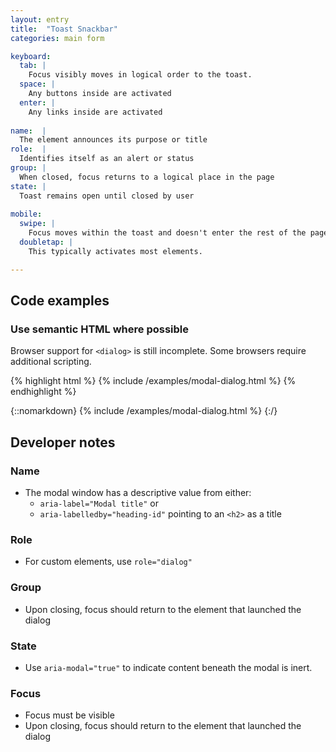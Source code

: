 ```yaml
---
layout: entry
title:  "Toast Snackbar"
categories: main form

keyboard:
  tab: |
    Focus visibly moves in logical order to the toast.
  space: |
    Any buttons inside are activated
  enter: |
    Any links inside are activated
  
name:  |
  The element announces its purpose or title
role:  |
  Identifies itself as an alert or status
group: |
  When closed, focus returns to a logical place in the page
state: |
  Toast remains open until closed by user
      
mobile:
  swipe: |
    Focus moves within the toast and doesn't enter the rest of the page.
  doubletap: |
    This typically activates most elements.

---
```


## Code examples

### Use semantic HTML where possible

Browser support for `<dialog>` is still incomplete. Some browsers require additional scripting.

{% highlight html %}
{% include /examples/modal-dialog.html %}
{% endhighlight %}

{::nomarkdown}
{% include /examples/modal-dialog.html %}
{:/}

## Developer notes

### Name
- The modal window has a descriptive value from either:
  - `aria-label="Modal title"` or
  - `aria-labelledby="heading-id"` pointing to an `<h2>` as a title    

### Role
- For custom elements, use `role="dialog"`

### Group
- Upon closing, focus should return to the element that launched the dialog

### State
- Use `aria-modal="true"` to indicate content beneath the modal is inert.

### Focus
- Focus must be visible
- Upon closing, focus should return to the element that launched the dialog


